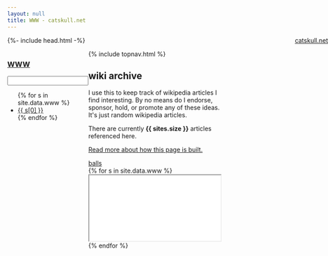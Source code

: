```yaml
---
layout: null
title: WWW - catskull.net
---
```

<html lang="{{ page.lang | default: "en" }}">
  {%- include head.html -%}
  <body>
    <a href="/" style="position: fixed; background: var(--main-bg-color); right: 0; z-index: 1;">catskull.net</a>
<div class="page-content">
<style>
.container {
  display: flex;
  min-height: 100vh;
}

/* Sidebar Styles */
.sidebar {
  position: fixed;
  top: 0;
  left: 0;
  width: 200px;
  height: 100vh;
  overflow-y: auto;
  z-index: 100;
  overscroll-behavior-y: contain;
}

#sidebar-header {
  position: sticky;
  top: 0;
  background: var(--main-bg-color);
  border-bottom: 1px solid;
}

#sidebar-header input {
  width: 100%;
  padding: 1px 5px;

}

.toc-title {
  margin-bottom: 0;
  margin-top: 0;
  padding: 1rem;
}

.toc-nav {
  list-style: none;
  padding-left: 1rem;
  overflow-x: hidden;
  display: list-item;
}

.toc-nav li {
  margin-bottom: 0.5rem;
}

.toc-nav a {
  display: block;
  padding: 0.5rem 0.75rem;
  text-decoration: none;
  border-radius: 4px;
  font-size: 0.9rem;
}

.toc-nav a:hover {
  background-color: Highlight;
  color: HighlightText;
}

/* Active link styling */
.toc-nav a.active {
  background-color: Mark;
  color: MarkText;
  font-weight: 500;
}

/* Main Content */
.main-content {
  margin-left: 201px;
  overflow-x: hidden;
  overflow-y: auto;
  white-space: nowrap;
}

/* Content sections */
section {
  width: 100%;
  display: inline-block;
  vertical-align: top;
  margin: 0 1vw;

  iframe {
  	width: 100%;
  	height: 99%;
  }
}

/* Responsive design */
@media (max-width: 768px) {
  .sidebar {
    transform: translateX(-100%);
    transition: transform 0.3s ease;
  }

  .main-content {
    margin-left: 0;
    max-width: 100%;
  }
}

/* Intersection observer styles for active states */
.section[data-visible="true"] {
  /* Optional: Add visual feedback for visible sections */
  background: pink;
}
</style>
<div class="container">

<nav class="sidebar" id="sidebar">
  <div id="sidebar-header">
    <h3 class="toc-title"><a href="#www">WWW</a></h3>
    <label for="sidebar-search" style="visibility: hidden; display: none;">Choose a browser from this list:</label>
    <input list="wiki-list" id="sidebar-search" name="sidebar-search">
    <datalist id="wiki-list">
    </datalist>
  </div>
  <ul class="toc-nav">
    {% for s in site.data.www %}
	    <li><a href="#{{ s[0] }}" data-target="{{ s[0] }}">{{ s[0] }}</a></li>
    {% endfor %}
  </ul>
</nav>

<main class="main-content">
	<section id="www">
	  {% include topnav.html %}
	  <h2 id="wiki-archive">wiki archive</h2>
	  <p>I use this to keep track of wikipedia articles I find interesting. By no means do I endorse, sponsor, hold, or promote any of these ideas. It's just random wikipedia articles.</p>
	  <p>There are currently <b>{{ sites.size }}</b> articles referenced here.</p>
	  <p><a href="/wiki-archive.html">Read more about how this page is built.</a></p>
	  <a href="#balls">balls</a>
 </section>
{% for s in site.data.www %}
<section id="{{ s[0] }}">
	<iframe loading="lazy" src="{{ s[1] }}"></iframe>
</section>
{% endfor %}
</main>
</div>
</div>
</body>
<script src="/public/js/components/i-frame.js"></script>
</html>
